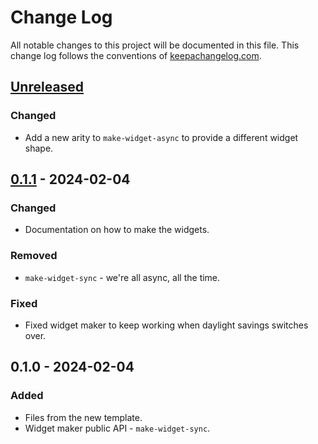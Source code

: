 # Change Log
All notable changes to this project will be documented in this file. This change log follows the conventions of [keepachangelog.com](http://keepachangelog.com/).

## [Unreleased]
### Changed
- Add a new arity to `make-widget-async` to provide a different widget shape.

## [0.1.1] - 2024-02-04
### Changed
- Documentation on how to make the widgets.

### Removed
- `make-widget-sync` - we're all async, all the time.

### Fixed
- Fixed widget maker to keep working when daylight savings switches over.

## 0.1.0 - 2024-02-04
### Added
- Files from the new template.
- Widget maker public API - `make-widget-sync`.

[Unreleased]: https://sourcehost.site/your-name/concurrency/compare/0.1.1...HEAD
[0.1.1]: https://sourcehost.site/your-name/concurrency/compare/0.1.0...0.1.1
